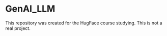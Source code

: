 # GenAI_LLM
This repository was created for the HugFace course studying. This is not a real project.